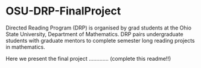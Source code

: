 # OSU-DRP-FinalProject

Directed Reading Program (DRP) is organised by grad students at the Ohio State University, Department of Mathematics. DRP pairs undergraduate students with graduate mentors to complete semester long reading projects in mathematics.

Here we present the final project ............. (complete this readme!!)
